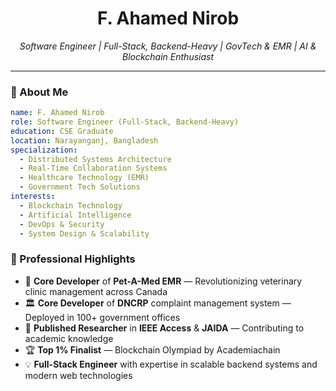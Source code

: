 <!-- GitHub Profile README -->


<h1 align="center">F. Ahamed Nirob</h1>
<p align="center">
  <i>Software Engineer | Full-Stack, Backend-Heavy | GovTech & EMR | AI & Blockchain Enthusiast</i>
</p>

---

### 🧠 About Me

```yaml
name: F. Ahamed Nirob
role: Software Engineer (Full-Stack, Backend-Heavy)
education: CSE Graduate
location: Narayanganj, Bangladesh
specialization:
  - Distributed Systems Architecture
  - Real-Time Collaboration Systems
  - Healthcare Technology (EMR)
  - Government Tech Solutions
interests:
  - Blockchain Technology
  - Artificial Intelligence
  - DevOps & Security
  - System Design & Scalability
```

### 🚀 Professional Highlights

- 🏥 **Core Developer** of **Pet-A-Med EMR** — Revolutionizing veterinary clinic management across Canada
- 🏛️ **Core Developer** of **DNCRP** complaint management system — Deployed in 100+ government offices
- 📄 **Published Researcher** in **IEEE Access** & **JAIDA** — Contributing to academic knowledge
- 🏆 **Top 1% Finalist** — Blockchain Olympiad by Academiachain
- 💡 **Full-Stack Engineer** with expertise in scalable backend systems and modern web technologies
